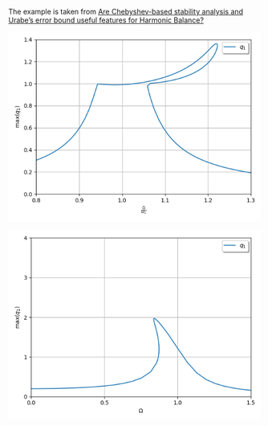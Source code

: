 The example is taken from [Are Chebyshev-based stability analysis and Urabe’s error bound useful features for Harmonic Balance?](https://doi.org/10.1016/j.ymssp.2023.110265)

![Amplitude frequency curve](HBM.png)

![Duffing oscillator](HBM_duffing.png "Duffing oscillator with softening characteristic")
